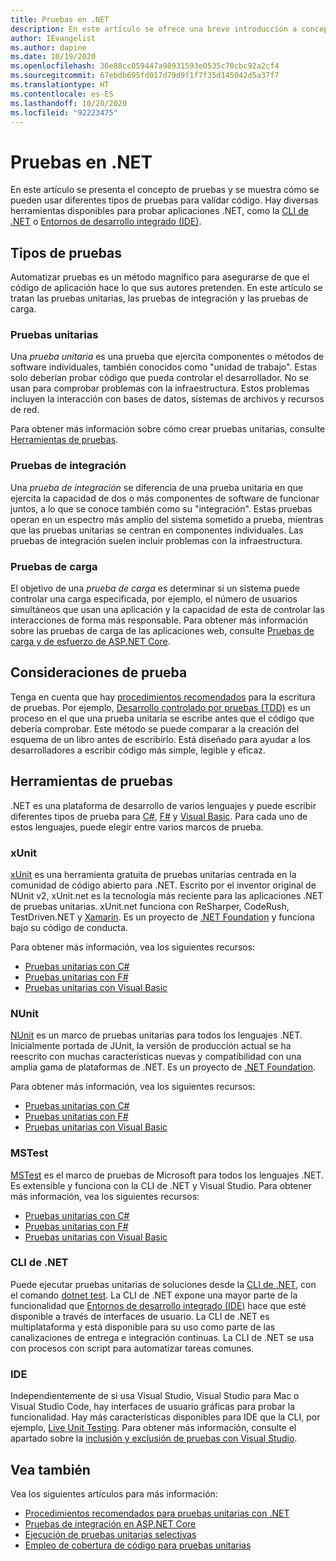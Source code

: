 ```yaml
---
title: Pruebas en .NET
description: En este artículo se ofrece una breve introducción a conceptos de pruebas, terminología y herramientas para realizar pruebas en .NET.
author: IEvangelist
ms.author: dapine
ms.date: 10/19/2020
ms.openlocfilehash: 36e88cc059447a98931593e0535c70cbc92a2cf4
ms.sourcegitcommit: 67ebdb695fd017d79d9f1f7f35d145042d5a37f7
ms.translationtype: HT
ms.contentlocale: es-ES
ms.lasthandoff: 10/20/2020
ms.locfileid: "92223475"
---
```

# <a name="testing-in-net"></a>Pruebas en .NET

En este artículo se presenta el concepto de pruebas y se muestra cómo se pueden usar diferentes tipos de pruebas para validar código. Hay diversas herramientas disponibles para probar aplicaciones .NET, como la [CLI de .NET](#net-cli) o [Entornos de desarrollo integrado (IDE)](#ide).

## <a name="test-types"></a>Tipos de pruebas

Automatizar pruebas es un método magnífico para asegurarse de que el código de aplicación hace lo que sus autores pretenden. En este artículo se tratan las pruebas unitarias, las pruebas de integración y las pruebas de carga.

### <a name="unit-tests"></a>Pruebas unitarias

Una *prueba unitaria* es una prueba que ejercita componentes o métodos de software individuales, también conocidos como "unidad de trabajo". Estas solo deberían probar código que pueda controlar el desarrollador. No se usan para comprobar problemas con la infraestructura. Estos problemas incluyen la interacción con bases de datos, sistemas de archivos y recursos de red.

Para obtener más información sobre cómo crear pruebas unitarias, consulte [Herramientas de pruebas](#testing-tools).

### <a name="integration-tests"></a>Pruebas de integración

Una *prueba de integración* se diferencia de una prueba unitaria en que ejercita la capacidad de dos o más componentes de software de funcionar juntos, a lo que se conoce también como su "integración". Estas pruebas operan en un espectro más amplio del sistema sometido a prueba, mientras que las pruebas unitarias se centran en componentes individuales. Las pruebas de integración suelen incluir problemas con la infraestructura.

### <a name="load-tests"></a>Pruebas de carga

El objetivo de una *prueba de carga* es determinar si un sistema puede controlar una carga especificada, por ejemplo, el número de usuarios simultáneos que usan una aplicación y la capacidad de esta de controlar las interacciones de forma más responsable. Para obtener más información sobre las pruebas de carga de las aplicaciones web, consulte [Pruebas de carga y de esfuerzo de ASP.NET Core](/aspnet/core/test/load-tests).

## <a name="test-considerations"></a>Consideraciones de prueba

Tenga en cuenta que hay [procedimientos recomendados](unit-testing-best-practices.md) para la escritura de pruebas. Por ejemplo, [Desarrollo controlado por pruebas (TDD)](https://deviq.com/test-driven-development) es un proceso en el que una prueba unitaria se escribe antes que el código que debería comprobar. Este método se puede comparar a la creación del esquema de un libro antes de escribirlo. Está diseñado para ayudar a los desarrolladores a escribir código más simple, legible y eficaz.

## <a name="testing-tools"></a>Herramientas de pruebas

.NET es una plataforma de desarrollo de varios lenguajes y puede escribir diferentes tipos de prueba para [C#](../../csharp/index.yml), [F#](../../fsharp/index.yml) y [Visual Basic](../../visual-basic/index.yml). Para cada uno de estos lenguajes, puede elegir entre varios marcos de prueba.

### <a name="xunit"></a>xUnit

[xUnit](https://xunit.net) es una herramienta gratuita de pruebas unitarias centrada en la comunidad de código abierto para .NET. Escrito por el inventor original de NUnit v2, xUnit.net es la tecnología más reciente para las aplicaciones .NET de pruebas unitarias. xUnit.net funciona con ReSharper, CodeRush, TestDriven.NET y [Xamarin](/apps/xamarin). Es un proyecto de [.NET Foundation](https://dotnetfoundation.org) y funciona bajo su código de conducta.

Para obtener más información, vea los siguientes recursos:

- [Pruebas unitarias con C#](unit-testing-with-dotnet-test.md)
- [Pruebas unitarias con F#](unit-testing-fsharp-with-dotnet-test.md)
- [Pruebas unitarias con Visual Basic](unit-testing-visual-basic-with-dotnet-test.md)

### <a name="nunit"></a>NUnit

[NUnit](https://nunit.org) es un marco de pruebas unitarias para todos los lenguajes .NET. Inicialmente portada de JUnit, la versión de producción actual se ha reescrito con muchas características nuevas y compatibilidad con una amplia gama de plataformas de .NET. Es un proyecto de [.NET Foundation](https://dotnetfoundation.org).

Para obtener más información, vea los siguientes recursos:

- [Pruebas unitarias con C#](unit-testing-with-nunit.md)
- [Pruebas unitarias con F#](unit-testing-fsharp-with-nunit.md)
- [Pruebas unitarias con Visual Basic](unit-testing-visual-basic-with-nunit.md)

### <a name="mstest"></a>MSTest

[MSTest](https://github.com/Microsoft/testfx-docs) es el marco de pruebas de Microsoft para todos los lenguajes .NET. Es extensible y funciona con la CLI de .NET y Visual Studio. Para obtener más información, vea los siguientes recursos:

- [Pruebas unitarias con C#](unit-testing-with-mstest.md)
- [Pruebas unitarias con F#](unit-testing-fsharp-with-mstest.md)
- [Pruebas unitarias con Visual Basic](unit-testing-visual-basic-with-mstest.md)

### <a name="net-cli"></a>CLI de .NET

Puede ejecutar pruebas unitarias de soluciones desde la [CLI de .NET](../tools/index.md), con el comando [dotnet test](../tools/dotnet-test.md). La CLI de .NET expone una mayor parte de la funcionalidad que [Entornos de desarrollo integrado (IDE)](#ide) hace que esté disponible a través de interfaces de usuario. La CLI de .NET es multiplataforma y está disponible para su uso como parte de las canalizaciones de entrega e integración continuas. La CLI de .NET se usa con procesos con script para automatizar tareas comunes.

### <a name="ide"></a>IDE

Independientemente de si usa Visual Studio, Visual Studio para Mac o Visual Studio Code, hay interfaces de usuario gráficas para probar la funcionalidad. Hay más características disponibles para IDE que la CLI, por ejemplo, [Live Unit Testing](/visualstudio/test/live-unit-testing). Para obtener más información, consulte el apartado sobre la [inclusión y exclusión de pruebas con Visual Studio](/visualstudio/test/live-unit-testing#include-and-exclude-test-projects-and-test-methods).

## <a name="see-also"></a>Vea también

Vea los siguientes artículos para más información:

- [Procedimientos recomendados para pruebas unitarias con .NET](unit-testing-best-practices.md)
- [Pruebas de integración en ASP.NET Core](/aspnet/core/test/integration-tests#test-app-prerequisites)
- [Ejecución de pruebas unitarias selectivas](selective-unit-tests.md)
- [Empleo de cobertura de código para pruebas unitarias](unit-testing-code-coverage.md)
